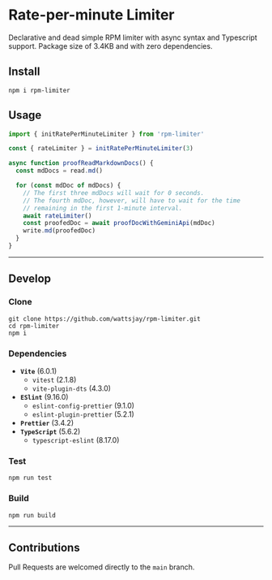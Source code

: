 # Rate-per-minute Limiter

Declarative and dead simple RPM limiter with async syntax and Typescript support. Package size of 3.4KB and with zero dependencies.

## Install

```shell
npm i rpm-limiter
```

## Usage

```ts
import { initRatePerMinuteLimiter } from 'rpm-limiter'

const { rateLimiter } = initRatePerMinuteLimiter(3)

async function proofReadMarkdownDocs() {
  const mdDocs = read.md()

  for (const mdDoc of mdDocs) {
    // The first three mdDocs will wait for 0 seconds.
    // The fourth mdDoc, however, will have to wait for the time
    // remaining in the first 1-minute interval.
    await rateLimiter()
    const proofedDoc = await proofDocWithGeminiApi(mdDoc)
    write.md(proofedDoc)
  }
}
```

---

## Develop

### Clone

```shell
git clone https://github.com/wattsjay/rpm-limiter.git
cd rpm-limiter
npm i
```

### Dependencies

- **`Vite`** (6.0.1)
  - `vitest` (2.1.8)
  - `vite-plugin-dts` (4.3.0)
- **`ESlint`** (9.16.0)
  - `eslint-config-prettier` (9.1.0)
  - `eslint-plugin-prettier` (5.2.1)
- **`Prettier`** (3.4.2)
- **`TypeScript`** (5.6.2)
  - `typescript-eslint` (8.17.0)

### Test

```shell
npm run test
```

### Build

```shell
npm run build
```

---

## Contributions

Pull Requests are welcomed directly to the `main` branch.
